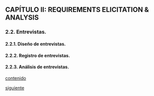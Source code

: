 ## CAPÍTULO II: REQUIREMENTS ELICITATION & ANALYSIS

### 2.2. Entrevistas.
#### 2.2.1. Diseño de entrevistas.
#### 2.2.2. Registro de entrevistas.
#### 2.2.3. Análisis de entrevistas.

[contenido](../contenido.md)

[siguiente](./2.3-needfinding.md)